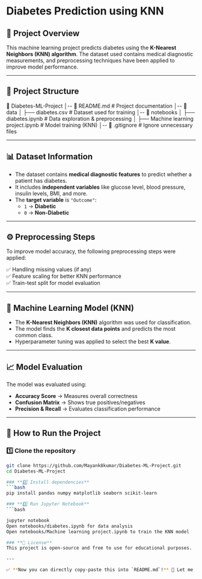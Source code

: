 # **Diabetes Prediction using KNN**  

## **📌 Project Overview**  
This machine learning project predicts diabetes using the **K-Nearest Neighbors (KNN) algorithm**. The dataset used contains medical diagnostic measurements, and preprocessing techniques have been applied to improve model performance.  

---

## **📂 Project Structure**  
📂 Diabetes-ML-Project │-- 📄 README.md # Project documentation │-- 📂 data
│ ├── diabetes.csv # Dataset used for training │-- 📂 notebooks
│ ├── diabetes.ipynb # Data exploration & preprocessing │ ├── Machine learning project.ipynb # Model training (KNN) │-- 📄 .gitignore # Ignore unnecessary files


---

## **📊 Dataset Information**  
- The dataset contains **medical diagnostic features** to predict whether a patient has diabetes.  
- It includes **independent variables** like glucose level, blood pressure, insulin levels, BMI, and more.  
- The **target variable** is `"Outcome"`:  
  - `1` → **Diabetic**  
  - `0` → **Non-Diabetic**  

---

## **⚙️ Preprocessing Steps**  
To improve model accuracy, the following preprocessing steps were applied:  

✅ Handling missing values (if any)  
✅ Feature scaling for better KNN performance  
✅ Train-test split for model evaluation  

---

## **🤖 Machine Learning Model (KNN)**  
- The **K-Nearest Neighbors (KNN)** algorithm was used for classification.  
- The model finds the **K closest data points** and predicts the most common class.  
- Hyperparameter tuning was applied to select the best **K value**.  

---

## **📈 Model Evaluation**  
The model was evaluated using:  

- **Accuracy Score** → Measures overall correctness  
- **Confusion Matrix** → Shows true positives/negatives  
- **Precision & Recall** → Evaluates classification performance  

---

## **🚀 How to Run the Project**  

### **1️⃣ Clone the repository**  
```bash
git clone https://github.com/Mayank8kumar/Diabetes-ML-Project.git
cd Diabetes-ML-Project

### **2️⃣ Install dependencies**
```bash
pip install pandas numpy matplotlib seaborn scikit-learn

### **3️⃣ Run Jupyter Notebook**
```bash

jupyter notebook
Open notebooks/diabetes.ipynb for data analysis
Open notebooks/Machine learning project.ipynb to train the KNN model

### **📜 License**
This project is open-source and free to use for educational purposes.

---

✅ **Now you can directly copy-paste this into `README.md`!** 🚀 Let me know if you need any modifications. 😊
